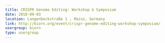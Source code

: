 ```yaml
---
title: CRISPR Genome Editing: Workshop & Symposium
date: 2018-09-03
location: Langenbeckstraße 1 , Mainz, Germany
link: http://biorn.org/event/crispr-genome-editing-workshop-symposium/
usergroup: biorn
type: usergroup
---
```

